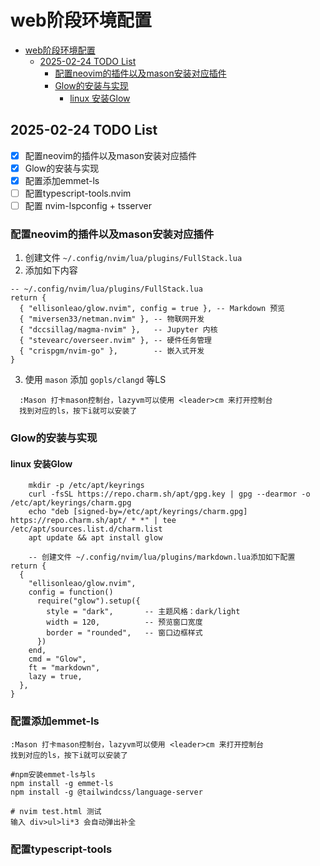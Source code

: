 # web阶段环境配置

<!-- TOC -->
- [web阶段环境配置](#web)
  - [2025-02-24 TODO List](#2025-02-24-todo-list)
    - [配置neovim的插件以及mason安装对应插件](#neovimmason)
    - [Glow的安装与实现](#glow)
      - [linux 安装Glow](#linux-glow)
<!-- /TOC -->

## 2025-02-24 TODO List

- [x] 配置neovim的插件以及mason安装对应插件
- [x] Glow的安装与实现
- [x] 配置添加emmet-ls
- [ ] 配置typescript-tools.nvim
- [ ] 配置 nvim-lspconfig + tsserver

### 配置neovim的插件以及mason安装对应插件

1. 创建文件 `~/.config/nvim/lua/plugins/FullStack.lua`
2. 添加如下内容

  ```
  -- ~/.config/nvim/lua/plugins/FullStack.lua
  return {
    { "ellisonleao/glow.nvim", config = true }, -- Markdown 预览
    { "miversen33/netman.nvim" }, -- 物联网开发
    { "dccsillag/magma-nvim" },   -- Jupyter 内核
    { "stevearc/overseer.nvim" }, -- 硬件任务管理
    { "crispgm/nvim-go" },        -- 嵌入式开发
  }
  ```

3. 使用 `mason` 添加 `gopls/clangd` 等LS

  ```
    :Mason 打卡mason控制台，lazyvm可以使用 <leader>cm 来打开控制台
    找到对应的ls，按下i就可以安装了
  ```

### Glow的安装与实现

#### linux 安装Glow

```shell
    mkdir -p /etc/apt/keyrings
    curl -fsSL https://repo.charm.sh/apt/gpg.key | gpg --dearmor -o /etc/apt/keyrings/charm.gpg
    echo "deb [signed-by=/etc/apt/keyrings/charm.gpg] https://repo.charm.sh/apt/ * *" | tee /etc/apt/sources.list.d/charm.list
    apt update && apt install glow
```

```
    -- 创建文件 ~/.config/nvim/lua/plugins/markdown.lua添加如下配置
return {
  {
    "ellisonleao/glow.nvim",
    config = function()
      require("glow").setup({
        style = "dark",       -- 主题风格：dark/light
        width = 120,          -- 预览窗口宽度
        border = "rounded",   -- 窗口边框样式
      })
    end,
    cmd = "Glow",
    ft = "markdown",
    lazy = true,
  },
}
  ```

### 配置添加emmet-ls

```shell
:Mason 打卡mason控制台，lazyvm可以使用 <leader>cm 来打开控制台
找到对应的ls，按下i就可以安装了

#npm安装emmet-ls与ls
npm install -g emmet-ls
npm install -g @tailwindcss/language-server

# nvim test.html 测试
输入 div>ul>li*3 会自动弹出补全
```

### 配置typescript-tools

